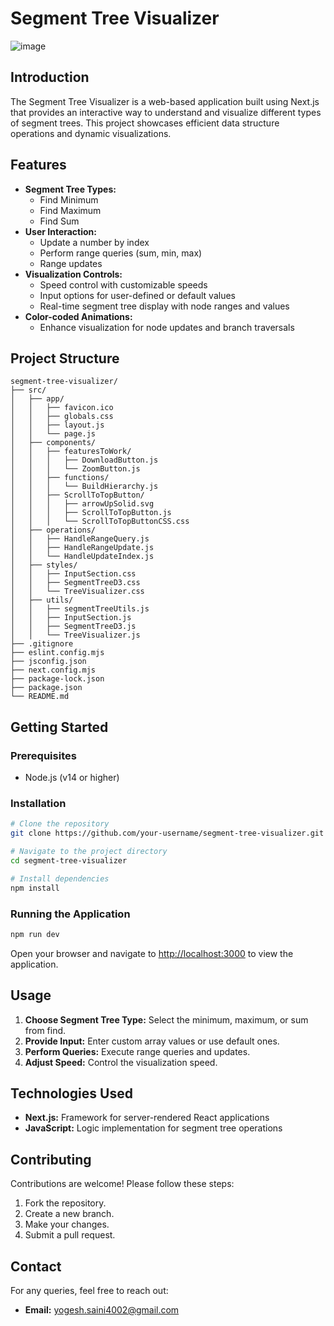 # Segment Tree Visualizer

![image](https://github.com/user-attachments/assets/65c8bab3-897c-47ce-88ec-d348bc350310)

## Introduction
The Segment Tree Visualizer is a web-based application built using Next.js that provides an interactive way to understand and visualize different types of segment trees. This project showcases efficient data structure operations and dynamic visualizations.

## Features
- **Segment Tree Types:**
  - Find Minimum
  - Find Maximum
  - Find Sum
- **User Interaction:**
  - Update a number by index
  - Perform range queries (sum, min, max)
  - Range updates
- **Visualization Controls:**
  - Speed control with customizable speeds
  - Input options for user-defined or default values
  - Real-time segment tree display with node ranges and values
- **Color-coded Animations:**
  - Enhance visualization for node updates and branch traversals

## Project Structure
```
segment-tree-visualizer/
├── src/
│   ├── app/
│   │   ├── favicon.ico
│   │   ├── globals.css
│   │   ├── layout.js
│   │   └── page.js
│   ├── components/
│   │   ├── featuresToWork/
│   │   │   ├── DownloadButton.js
│   │   │   └── ZoomButton.js
│   │   ├── functions/
│   │   │   └── BuildHierarchy.js
│   │   ├── ScrollToTopButton/
│   │   │   ├── arrowUpSolid.svg
│   │   │   ├── ScrollToTopButton.js
│   │   │   └── ScrollToTopButtonCSS.css
│   ├── operations/
│   │   ├── HandleRangeQuery.js
│   │   ├── HandleRangeUpdate.js
│   │   └── HandleUpdateIndex.js
│   ├── styles/
│   │   ├── InputSection.css
│   │   ├── SegmentTreeD3.css
│   │   └── TreeVisualizer.css
│   ├── utils/
│   │   ├── segmentTreeUtils.js
│   │   ├── InputSection.js
│   │   ├── SegmentTreeD3.js
│   │   └── TreeVisualizer.js
├── .gitignore
├── eslint.config.mjs
├── jsconfig.json
├── next.config.mjs
├── package-lock.json
├── package.json
└── README.md
```

## Getting Started

### Prerequisites
- Node.js (v14 or higher)

### Installation
```bash
# Clone the repository
git clone https://github.com/your-username/segment-tree-visualizer.git

# Navigate to the project directory
cd segment-tree-visualizer

# Install dependencies
npm install
```

### Running the Application
```bash
npm run dev
```
Open your browser and navigate to [http://localhost:3000](http://localhost:3000) to view the application.

## Usage
1. **Choose Segment Tree Type:** Select the minimum, maximum, or sum from find.
2. **Provide Input:** Enter custom array values or use default ones.
3. **Perform Queries:** Execute range queries and updates.
4. **Adjust Speed:** Control the visualization speed.

## Technologies Used
- **Next.js:** Framework for server-rendered React applications
- **JavaScript:** Logic implementation for segment tree operations

## Contributing
Contributions are welcome! Please follow these steps:
1. Fork the repository.
2. Create a new branch.
3. Make your changes.
4. Submit a pull request.

## Contact
For any queries, feel free to reach out:
- **Email:** [yogesh.saini4002@gmail.com](mailto:yogesh.saini4002@gmail.com)

